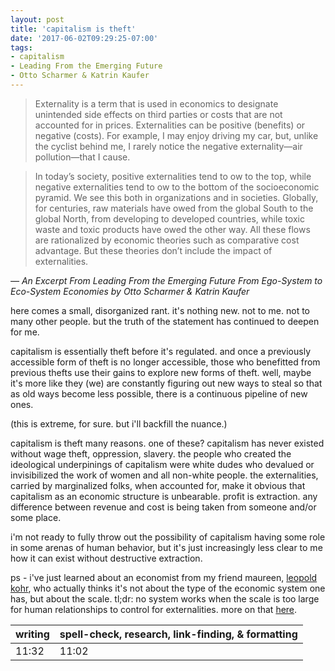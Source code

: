 ```yaml
---
layout: post
title: 'capitalism is theft'
date: '2017-06-02T09:29:25-07:00'
tags:
- capitalism
- Leading From the Emerging Future
- Otto Scharmer & Katrin Kaufer
--- 
```


> Externality is a term that is used in economics to designate unintended side effects on third parties or costs that are not accounted for in prices. Externalities can be positive (benefits) or negative (costs). For example, I may enjoy driving my car, but, unlike the cyclist behind me, I rarely notice the negative externality—air pollution—that I cause.

> In today’s society, positive externalities tend to ow to the top, while negative externalities tend to ow to the bottom of the socioeconomic pyramid. We see this both in organizations and in societies. Globally, for centuries, raw materials have owed from the global South to the global North, from developing to developed countries, while toxic waste and toxic products have owed the other way. All these flows are rationalized by economic theories such as comparative cost advantage. But these theories don’t include the impact of externalities. 

_— An Excerpt From Leading From the Emerging Future From Ego-System to Eco-System Economies by Otto Scharmer & Katrin Kaufer_

here comes a small, disorganized rant. it's nothing new. not to me. not to many other people. but the truth of the statement has continued to deepen for me.

capitalism is essentially theft before it's regulated. and once a previously accessible form of theft is no longer accessible, those who benefitted from previous thefts use their gains to explore new forms of theft. well, maybe it's more like they (we) are constantly figuring out new ways to steal so that as old ways become less possible, there is a continuous pipeline of new ones.

(this is extreme, for sure. but i'll backfill the nuance.)

capitalism is theft many reasons. one of these? capitalism has never existed without wage theft, oppression, slavery. the people who created the ideological underpinings of capitalism were white dudes who devalued or invisibilized the work of women and all non-white people. the externalities, carried by marginalized folks, when accounted for, make it obvious that capitalism as an economic structure is unbearable. profit is extraction. any difference between revenue and cost is being taken from someone and/or some place. 

i'm not ready to fully throw out the possibility of capitalism having some role in some arenas of human behavior, but it's just increasingly less clear to me how it can exist without destructive extraction. 

ps - i've just learned about an economist from my friend maureen, [leopold kohr](https://en.wikipedia.org/wiki/Leopold_Kohr), who actually thinks it's not about the type of the economic system one has, but about the scale. tl;dr: no system works when the scale is too large for human relationships to control for externalities. more on that [here](https://www.theguardian.com/commentisfree/2011/sep/25/crisis-bigness-leopold-kohr).

<table>
	<thead>
		<tr>
			<th>writing</th>
			<th>spell-check, research, link-finding, & formatting</th>
		</tr>
	</thead>
	<tbody>
		<tr>
			<td>11:32</td>
			<td>11:02</td>
		</tr>
	</tbody>
</table>